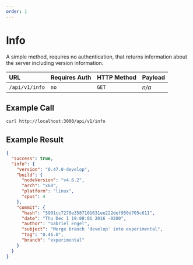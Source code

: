 ```yaml
---
order: 1
---
```


# Info
A simple method, requires no authentication, that returns information about the server including version information.

| URL | Requires Auth | HTTP Method | Payload |
| :--- | :--- | :--- | :--- |
| `/api/v1/info` | `no` | `GET` | _n/a_ | 

## Example Call
```bash
curl http://localhost:3000/api/v1/info
```

## Example Result
```json
{
  "success": true,
  "info": {
    "version": "0.47.0-develop",
    "build": {
      "nodeVersion": "v4.6.2",
      "arch": "x64",
      "platform": "linux",
      "cpus": 4
    },
    "commit": {
      "hash": "5901cc7270e3587101631ee222def950d705c611",
      "date": "Thu Dec 1 19:08:01 2016 -0200",
      "author": "Gabriel Engel",
      "subject": "Merge branch 'develop' into experimental",
      "tag": "0.46.0",
      "branch": "experimental"
    }
  }
}
```
